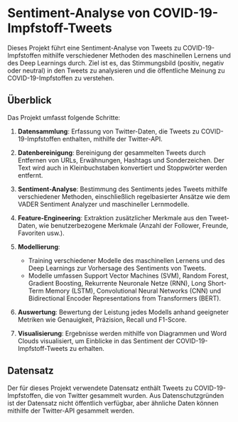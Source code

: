 # Sentiment-Analyse von COVID-19-Impfstoff-Tweets

Dieses Projekt führt eine Sentiment-Analyse von Tweets zu COVID-19-Impfstoffen mithilfe verschiedener Methoden des maschinellen Lernens und des Deep Learnings durch. Ziel ist es, das Stimmungsbild (positiv, negativ oder neutral) in den Tweets zu analysieren und die öffentliche Meinung zu COVID-19-Impfstoffen zu verstehen.

## Überblick

Das Projekt umfasst folgende Schritte:

1. **Datensammlung**: Erfassung von Twitter-Daten, die Tweets zu COVID-19-Impfstoffen enthalten, mithilfe der Twitter-API.

2. **Datenbereinigung**: Bereinigung der gesammelten Tweets durch Entfernen von URLs, Erwähnungen, Hashtags und Sonderzeichen. Der Text wird auch in Kleinbuchstaben konvertiert und Stoppwörter werden entfernt.

3. **Sentiment-Analyse**: Bestimmung des Sentiments jedes Tweets mithilfe verschiedener Methoden, einschließlich regelbasierter Ansätze wie dem VADER Sentiment Analyzer und maschineller Lernmodelle.

4. **Feature-Engineering**: Extraktion zusätzlicher Merkmale aus den Tweet-Daten, wie benutzerbezogene Merkmale (Anzahl der Follower, Freunde, Favoriten usw.).

5. **Modellierung**:
   - Training verschiedener Modelle des maschinellen Lernens und des Deep Learnings zur Vorhersage des Sentiments von Tweets.
   - Modelle umfassen Support Vector Machines (SVM), Random Forest, Gradient Boosting, Rekurrente Neuronale Netze (RNN), Long Short-Term Memory (LSTM), Convolutional Neural Networks (CNN) und Bidirectional Encoder Representations from Transformers (BERT).
   
6. **Auswertung**: Bewertung der Leistung jedes Modells anhand geeigneter Metriken wie Genauigkeit, Präzision, Recall und F1-Score.

7. **Visualisierung**: Ergebnisse werden mithilfe von Diagrammen und Word Clouds visualisiert, um Einblicke in das Sentiment der COVID-19-Impfstoff-Tweets zu erhalten.

## Datensatz

Der für dieses Projekt verwendete Datensatz enthält Tweets zu COVID-19-Impfstoffen, die von Twitter gesammelt wurden. Aus Datenschutzgründen ist der Datensatz nicht öffentlich verfügbar, aber ähnliche Daten können mithilfe der Twitter-API gesammelt werden.
